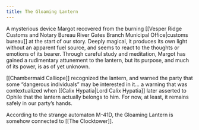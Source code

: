 ```yaml
---
title: The Gloaming Lantern
---
```


A mysterious device Margot recovered from the burning [[Vesper Ridge Customs and Notary Bureau River Gates Branch Municipal Office|customs bureau]] at the start of our story. Deeply magical, it produces its own light without an apparent fuel source, and seems to react to the thoughts or emotions of its bearer. Through careful study and meditation, Margot has gained a rudimentary attunement to the lantern, but its purpose, and much of its power, is as of yet unknown.

[[Chambermaid Calliope]] recognized the lantern, and warned the party that some “dangerous individuals” may be interested in it... a warning that was contextualized when [[Calix Hypatia|Lord Calix Hypatia]] later asserted to Ophile that the lantern actually belongs to him. For now, at least, it remains safely in our party’s hands.

According to the strange automaton M-41D, the Gloaming Lantern is somehow connected to [[The Clocktower]].